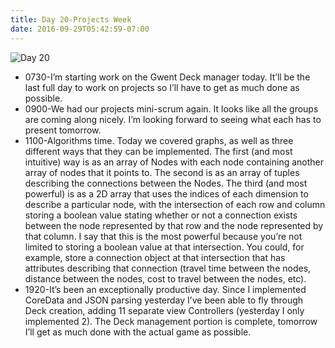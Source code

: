 ```yaml
---
title: Day 20-Projects Week
date: 2016-09-29T05:42:59-07:00
---
```

![Day 20](/img/blog/day20.jpg)

* 0730-I’m starting work on the Gwent Deck manager today.  It’ll be the last full day to work on projects so I’ll have to get as much done as possible.
* 0900-We had our projects mini-scrum again.  It looks like all the groups are coming along nicely.  I’m looking forward to seeing what each has to present tomorrow.
* 1100-Algorithms time.  Today we covered graphs, as well as three different ways that they can be implemented.  The first (and most intuitive) way is as an array of Nodes with each node containing another array of nodes that it points to.  The second is as an array of tuples describing the connections between the Nodes.  The third (and most powerful) is as a 2D array that uses the indices of each dimension to describe a particular node, with the intersection of each row and column storing a boolean value stating whether or not a connection exists between the node represented by that row and the node represented by that column.  I say that this is the most powerful because you’re not limited to storing a boolean value at that intersection.  You could, for example, store a connection object at that intersection that has attributes describing that connection (travel time between the nodes, distance between the nodes, cost to travel between the nodes, etc). 
* 1920-It’s been an exceptionally productive day.  Since I implemented CoreData and JSON parsing yesterday I’ve been able to fly through Deck creation, adding 11 separate view Controllers (yesterday I only implemented 2).  The Deck management portion is complete, tomorrow I’ll get as much done with the actual game as possible.
